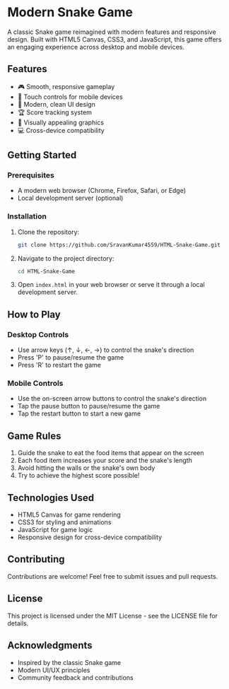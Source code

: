 # Modern Snake Game

A classic Snake game reimagined with modern features and responsive design. Built with HTML5 Canvas, CSS3, and JavaScript, this game offers an engaging experience across desktop and mobile devices.

## Features

- 🎮 Smooth, responsive gameplay
- 📱 Touch controls for mobile devices
- 🎨 Modern, clean UI design
- 🏆 Score tracking system
- 🌈 Visually appealing graphics
- 💻 Cross-device compatibility

## Getting Started

### Prerequisites

- A modern web browser (Chrome, Firefox, Safari, or Edge)
- Local development server (optional)

### Installation

1. Clone the repository:
   ```bash
   git clone https://github.com/SravanKumar4559/HTML-Snake-Game.git
   ```

2. Navigate to the project directory:
   ```bash
   cd HTML-Snake-Game
   ```

3. Open `index.html` in your web browser or serve it through a local development server.

## How to Play

### Desktop Controls
- Use arrow keys (↑, ↓, ←, →) to control the snake's direction
- Press 'P' to pause/resume the game
- Press 'R' to restart the game

### Mobile Controls
- Use the on-screen arrow buttons to control the snake's direction
- Tap the pause button to pause/resume the game
- Tap the restart button to start a new game

## Game Rules

1. Guide the snake to eat the food items that appear on the screen
2. Each food item increases your score and the snake's length
3. Avoid hitting the walls or the snake's own body
4. Try to achieve the highest score possible!

## Technologies Used

- HTML5 Canvas for game rendering
- CSS3 for styling and animations
- JavaScript for game logic
- Responsive design for cross-device compatibility

## Contributing

Contributions are welcome! Feel free to submit issues and pull requests.

## License

This project is licensed under the MIT License - see the LICENSE file for details.

## Acknowledgments

- Inspired by the classic Snake game
- Modern UI/UX principles
- Community feedback and contributions